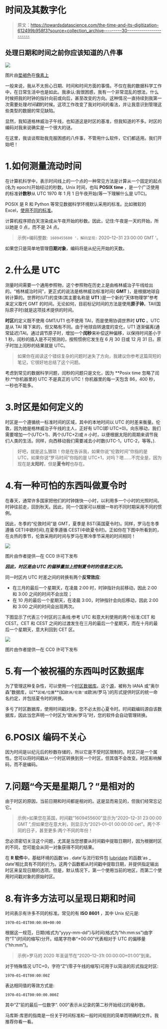 # 时间及其数字化

> 原文：<https://towardsdatascience.com/the-time-and-its-digitization-612499b958f3?source=collection_archive---------30----------------------->

## 处理日期和时间之前你应该知道的八件事

![](img/1f1b8374f87a4aa1363f089fe8cbbd4d.png)

图片由[垫褐色](https://www.pexels.com/it-it/@mat-brown-150387?utm_content=attributionCopyText&utm_medium=referral&utm_source=pexels)在[像素上](https://www.pexels.com/it-it/foto/orologio-cronografo-rotondo-color-argento-552598/?utm_content=attributionCopyText&utm_medium=referral&utm_source=pexels)

一般来说，我从不太担心日期、时间和时间方面的事情。不仅在我的数据科学工作中，在日常生活中也是如此。我承认:我很困惑，我有一个非常混乱的想法，什么时候把我的时钟的指针向前或向后，甚至改变的方向。这种情况一直持续到我第一次需要处理*时间戳*的时候。这项工作改变了我对时间的看法，并让我意识到管理这些类型的数据的常见缺陷。

显然，我知道格林威治子午线，也知道这是时区的基准，但我知道的不多。时区的编码对我来说确实是一个很大的谜。

在这里，我谈谈帮助我克服困惑的八件事，不管用什么软件，它们都适用。我们开始吧！

# 1.如何测量流动时间

在计算机科学中，表示时间线上的一个点的一种常见方法是计算从一个固定的起点(名为 epoch)开始经过的秒数。Unix 时间，也叫 **POSIX time** ，是一个广泛使用的标准**计数秒**从 UTC 1970 年 1 月 1 日午夜开始(等一下理解什么是 UTC)。

POSIX 是 R 和 Python 等常见数据科学环境默认采用的标准。比如微软的 Excel，[使用不同的标准](https://docs.microsoft.com/en-us/office/troubleshoot/excel/1900-and-1904-date-system)。

计算机程序把白天渲染成从午夜开始的秒数。因此，记住:午夜是一天的开始，所以她是 0 点，而不是 24 点。

> 示例>编码整数:` 1609455600 '，解码呈现:` 2020–12–31 23:00:00 GMT '。

如果您只是简单地管理**日期对象**，编码将是从纪元开始的天数。

# 2.什么是 UTC

测量时间需要一个通用参照物，这个参照物在历史上是由格林威治子午线给出的。“格林威治时间”，更正式的说法是格林威治标准时间( **GMT** )，是根据地球自转计算的。世界时(UT)的变体(其主要名称是 **UT1** )是一个新的“天体物理学”参考来定义取代 GMT 的时间。无论如何，目前标记时间的方法是使用**原子钟**。TAI(国际原子时)就是这项技术提供的时间。

**时区**的定义既不使用 GMT/UT1 也不使用 TAI，而是使用协调世界时 **UTC** 。UTC 是从 TAI 降下来的，但又略有不同。由于地球自转速度的变化，UT1 逐渐偏离(通常延迟)TAI。通过调节原子时，增加一个**闰秒**来补偿这种偏移，以保持时间差小于 1 秒。闰秒的插入是不可预测的，按照惯例它发生在 6 月 30 日或 12 月 31 日。原子时加上闰秒的结果就是 UTC。

> 如果你在阅读这个错综复杂的问题时迷失了方向，我建议你参考这篇简短的笔记，它很好地总结了这个问题。

考虑到常见的数据科学问题，闰秒的问题只是文化，因为 **Posix time 忽略了闰秒:**你机器里的 UTC 不是真正的 UTC！你机器里的每一天包含 86，400 秒，一秒也不能多。

# 3.时区是如何定义的

时区是一个遵循统一标准时间的区域，其中的本地时间以 UTC 的时差来衡量。伦敦，因为她是格林威治子午线的主人，正好有 UTC(即 UTC+0)。向东移动，我们需要增加一个(UTC+1)、两个(UTC+2)或 *n* 小时，以便根据太阳的周期来调节我们人类的生活。同样，向西移动我们需要减去小时数(UTC-1，UTC-2，等等。).

> 好吧，就是这么猥琐！你是在告诉我，如果你说“伦敦时间”你指的是 UTC，如果你说“罗马时间”你指的是 UTC+1，对吗？嗯……不完全是，因为现在是**太阳时**，但是**夏令时**也存在。

# 4.有一种可怕的东西叫做夏令时

在春天，通常许多国家把他们的时钟拨快一小时，以利用多一个小时的光照时间。时钟往前走，回到秋天。因此，同一个国家可以根据一年的不同时期采用不同的惯例。

因此，冬季的“伦敦时间”是 GMT，夏季是 BST(英国夏令时)。同样，罗马在冬季遵循 CET(中欧时间),在夏季遵循 CEST(中欧夏令时)。正如你在下图中所看到的，在炎热的季节，伦敦采用的时间与罗马在寒冷季节采用的时间相同！

![](img/4dcf244b0fa0649eb5b1279dc5434196.png)

图片由作者提供—在 CC0 许可下发布

***因此，时区是由 UTC 的偏移量加上控制夏令时的信息定义的。***

同一时区内 UTC 时差之间的转换有两个**反常效应**:

*   在三月的最后一个星期天，在凌晨 2:00 时，时钟指针向前移动，因此 2:00 和 3:00 之间的时间不会出现；
*   在 10 月的最后一个星期天，在凌晨 3:00，时钟指针会向后移动，因此 2:00 和 3:00 之间的时间会出现两次。

下图显示了代表三个时区的三条线:参考 UTC 和意大利使用的两个标准:CET 和 CEST。CET 和 CEST 之间的过渡发生在三月的最后一个星期天，而在十月的最后一个星期天，意大利回到 CET 区。

![](img/01b465559eedf0edf66d4c9ebf146aca.png)

图片由作者提供—在 CC0 许可下发布

# 5.有一个被祝福的东西叫时区数据库

为了管理这种复杂性，可以使用一个[时区数据库](https://en.wikipedia.org/wiki/Tz_database)。这个[源](https://www.iana.org/time-zones)，被称为 IANA 或“奥尔森”数据库，以**`区域/位置`**(如`欧洲/伦敦'或`欧洲/罗马`)的形式提供时区的统一命名约定，并包括夏令时的转换。

多亏了时区数据库，使用时间戳对象，您不必太担心夏令时。时间戳编码源自该数据库，因此当您声明一个时区为“欧洲/罗马”时，您的软件会自动管理转换。

# 6.POSIX 编码不关心

因为时间是以纪元后的秒数存储的，所以它是不受时区限制的。时区只是一个属性。您可以将时间戳从一个时区转换到另一个时区，但其值不会改变。时区影响解码，而不是编码。

# 7.问题“今天是星期几？”是相对的

由于时区的原因，当前日期和时间都是相对的。这是显而易见的，但我们经常忘记它。

> 示例>如果您在英国，时间戳“1609455600”显示为“2020–12–31 23:00:00 GMT ”,但如果您在意大利，则显示为“2021–01–01 00:00:00 cet”。两个不同的日子，甚至更多:两个不同的年份！

您必须密切关注这个问题，尤其是当您想要从时间戳中提取日期时，因为根据时区的不同，您可能会从同一对象获得不同的结果。

在 **R 软件**中，基础环境的函数‘as . date’与流行软件包 [lubridate](https://lubridate.tidyverse.org/) 的函数‘as _ date’相比具有不同的行为。这两个函数都从时间戳中提取日期，并提供指定输出时区来呈现日期的选项。但是，默认情况下，第一个使用当前的地区，而第二个使用时间戳对象的原始时区。

# 8.有许多方法可以呈现日期和时间

时间表示有许多不同的标准。常见的有 **ISO 8601** ，其中 Unix 纪元是:

```
1970–01–01T00:00:00+00:00
```

根据这一规范，日期(格式为“yyyy-mm-dd”)与时间(格式为“hh:mm:ss”)由字符“T”(时间的缩写)分开。结尾字符串“+00:00”代表相对于 UTC 的偏移量(“hh:mm”)。

> 示例>罗马的 2020 年圣诞节在“2020–12–31t 00:00:00+01:00”到来。

对于特殊情况 UTC+0，字符“Z”(零子午线的缩写)可用于以简洁的形式指定时区:

```
1970–01–01T00:00:00Z
```

表达相同值的等效方式是:

```
1970–01–01T00:00:00.000Z
```

其中“Z”前的最后一位数字“. 000”表示从记录的第二秒开始经过的毫秒数。

马库斯·库恩的指南是一份关于时间标准和一般时间规则的简单而明确的文件。我推荐你看一看。